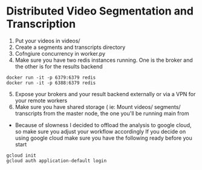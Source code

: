 # Distributed Video Segmentation and Transcription

1. Put your videos in videos/
2. Create a segments and transcripts directory
3. Cofngiure concurrency in worker.py
4. Make sure you have two redis instances running. One is the broker and the other is for the results backend
```
docker run -it -p 6379:6379 redis
docker run -it -p 6388:6379 redis
```
5. Expose your brokers and your result backend externally or via a VPN for your remote workers
6. Make sure you have shared storage ( ie: Mount videos/ segments/ transcripts from the master node, the one you'll be running main from


* Because of slowness I decided to offload the analysis to google cloud, so make sure you adjust your workflow accordingly
If you decide on using google cloud make sure you have the following ready before you start

```
gcloud init     
gcloud auth application-default login
```

